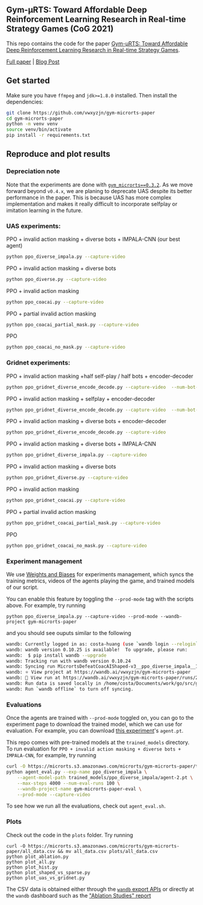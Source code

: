 ## Gym-μRTS: Toward Affordable Deep Reinforcement Learning Research in Real-time Strategy Games (CoG 2021)

This repo contains the code for the paper [Gym-μRTS: Toward Affordable Deep Reinforcement Learning Research in Real-time Strategy Games](https://arxiv.org/abs/2105.13807).

[Full paper](https://arxiv.org/abs/2105.13807) | [Blog Post](https://wandb.ai/vwxyzjn/gym-microrts-paper/reports/Gym-RTS-Toward-Affordable-Deep-Reinforcement-Learning-Research-in-Real-Time-Strategy-Games--Vmlldzo2MDIzMTg)

## Get started

Make sure you have `ffmpeg` and `jdk>=1.8.0` installed. Then install the dependencies:

```bash
git clone https://github.com/vwxyzjn/gym-microrts-paper
cd gym-microrts-paper
python -m venv venv
source venv/bin/activate
pip install -r requirements.txt
```

## Reproduce and plot results


### Depreciation note

Note that the experiments are done with [`gym_microrts==0.3.2`](https://github.com/vwxyzjn/gym-microrts/tree/v0.3.2). As we move forward beyond `v0.4.x`, we are planing to deprecate UAS despite its better performance in the paper. This is because UAS has more complex implementation and makes it really difficult to incorporate selfplay or imitation learning in the future.


### UAS experiments:
PPO + invalid action masking + diverse bots + IMPALA-CNN (our best agent)
```bash
python ppo_diverse_impala.py --capture-video
```

PPO + invalid action masking  + diverse bots
```bash
python ppo_diverse.py --capture-video
```

PPO + invalid action masking
```bash
python ppo_coacai.py --capture-video
```

PPO + partial invalid action masking
```bash
python ppo_coacai_partial_mask.py --capture-video
```

PPO
```bash
python ppo_coacai_no_mask.py --capture-video
```



### Gridnet experiments:
PPO + invalid action masking +half self-play / half bots + encoder-decoder
```bash
python ppo_gridnet_diverse_encode_decode.py --capture-video  --num-bot-envs 8 --num-selfplay-envs 16  --exp-name ppo_gridnet_selfplay_diverse_encode_decode
```

PPO + invalid action masking + selfplay + encoder-decoder
```bash
python ppo_gridnet_diverse_encode_decode.py --capture-video  --num-bot-envs 0 --num-selfplay-envs 24  --exp-name ppo_gridnet_selfplay_encode_decode
```

PPO + invalid action masking + diverse bots + encoder-decoder
```bash
python ppo_gridnet_diverse_encode_decode.py --capture-video
```

PPO + invalid action masking  + diverse bots + IMPALA-CNN
```bash
python ppo_gridnet_diverse_impala.py --capture-video
```

PPO + invalid action masking  + diverse bots
```bash
python ppo_gridnet_diverse.py --capture-video
```

PPO + invalid action masking
```bash
python ppo_gridnet_coacai.py --capture-video
```

PPO + partial invalid action masking
```bash
python ppo_gridnet_coacai_partial_mask.py --capture-video
```

PPO
```bash
python ppo_gridnet_coacai_no_mask.py --capture-video
```

### Experiment management

We use [Weights and Biases](https://wandb.com) for experiments management, which 
syncs the training metrics, videos of the agents playing the game, and trained models
of our script.

You can enable this feature by toggling the `--prod-mode` tag with the scripts above. 
For example, try running

```
python ppo_diverse_impala.py --capture-video --prod-mode --wandb-project gym-microrts-paper
```

and you should see ouputs similar to the following

```bash
wandb: Currently logged in as: costa-huang (use `wandb login --relogin` to force relogin)
wandb: wandb version 0.10.25 is available!  To upgrade, please run:
wandb:  $ pip install wandb --upgrade
wandb: Tracking run with wandb version 0.10.24
wandb: Syncing run MicrortsDefeatCoacAIShaped-v3__ppo_diverse_impala__1__1618184644
wandb: ⭐️ View project at https://wandb.ai/vwxyzjn/gym-microrts-paper
wandb: 🚀 View run at https://wandb.ai/vwxyzjn/gym-microrts-paper/runs/2gw2f8tl
wandb: Run data is saved locally in /home/costa/Documents/work/go/src/github.com/vwxyzjn/gym-microrts-paper/wandb/run-20210411_194404-lokq7jxs
wandb: Run `wandb offline` to turn off syncing.
```

### Evaluations

Once the agents are trained with `--prod-mode` toggled on, you can go to the experiment page to download the trained model, which we can use for evaluation. For example, you can download [this experiment](https://wandb.ai/vwxyzjn/gym-microrts-paper/runs/2gw2f8tl/files?workspace=user-costa-huang)'s `agent.pt`.

This repo comes with pre-trained models at the `trained_models` directory. To run evaluation for `PPO + invalid action masking + diverse bots + IMPALA-CNN`, for example, try running

```bash
curl -O https://microrts.s3.amazonaws.com/microrts/gym-microrts-paper/trained_models.zip &&unzip trained_models.zip
python agent_eval.py --exp-name ppo_diverse_impala \
    --agent-model-path trained_models/ppo_diverse_impala/agent-2.pt \
    --max-steps 4000 --num-eval-runs 100 \
    --wandb-project-name gym-microrts-paper-eval \
    --prod-mode --capture-video
```

To see how we run all the evaluations, check out `agent_eval.sh`.

### Plots

Check out the code in the `plots` folder. Try running

```
curl -O https://microrts.s3.amazonaws.com/microrts/gym-microrts-paper/all_data.csv && mv all_data.csv plots/all_data.csv
python plot_ablation.py
python plot_all.py
python plot_hist.py
python plot_shaped_vs_sparse.py
python plot_uas_vs_gridnet.py
```

The CSV data is obtained either through the [`wandb` export APIs](https://docs.wandb.ai/library/public-api-guide) or directly at the `wandb` dashboard such as the ["Ablation Studies" report](https://wandb.ai/vwxyzjn/gym-microrts-paper-eval/reports/Ablation-Studies--Vmlldzo1MjU2MjE)

